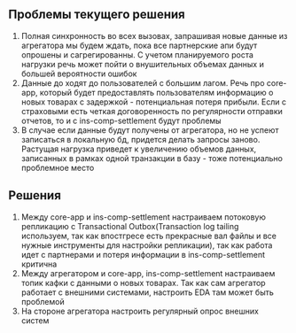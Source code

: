## Проблемы текущего решения
1) Полная синхронность во всех вызовах, запрашивая новые данные из агрегатора мы будем ждать, пока все партнерские апи будут опрошены и сагрегированны. С учетом планируемого роста нагрузки речь может пойти о внушительных объемах данных и большей вероятности ошибок
2) Данные до ходят до пользователей с большим лагом. Речь про core-app, который будет предоставлять пользователям информацию о новых товарах с задержкой - потенциальная потеря прибыли. Если с страховыми есть четкая договоренность по регулярности отправки отчетов, то и с ins-comp-settlement будут проблемы
3) В случае если данные будут получены от агрегатора, но не успеют записаться в локальную бд, придется делать запросы заново. Растущая нагрузка приведет к увеличению объемов данных, записанных в рамках одной транзакции в базу - тоже потенциально проблемное место

## Решения
1) Между core-app и ins-comp-settlement настраиваем потоковую репликацию с Transactional Outbox(Transaction log tailing используем, так как впостгресе есть прекрасные вал файлы и все нужные инструменты для настройки репликации), так как работа идет с партнерами и потеря информации в ins-comp-settlement критична
2) Между агрегатором и core-app, ins-comp-settlement настраиваем топик кафки с данными о новых товарах. Так как сам агрегатор работает с внешними системами, настроить EDA там может быть проблемой
3) На стороне агрегатора настроить регулярный опрос внешних систем
